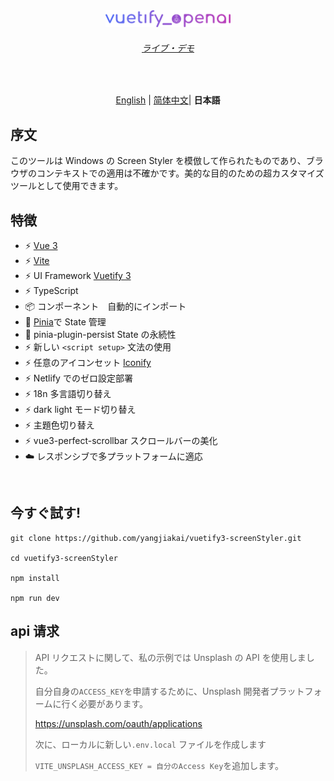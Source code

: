 <p align='center' style="margin-top:80px">
  <img src='/src/assets/logo.svg' alt='Vitesse - Opinionated Vite Starter Template' width='200'/>
</p>

<h6 align='center'>
<a href="https://styler.vuetify3.com">ライブ・デモ</a>
</h6>

<br>

<p align='center'>
<a href="https://github.com/yangjiakai/vuetify3-screenStyler/blob/main/README.md">English</a> | <a href="https://github.com/yangjiakai/vuetify3-screenStyler/blob/main/README.zh-CN.md">简体中文</a>| <b >日本語</b>
</p>

## 序文

このツールは Windows の Screen Styler を模倣して作られたものであり、ブラウザのコンテキストでの適用は不確かです。美的な目的のための超カスタマイズツールとして使用できます。

## 特徴

- ⚡️ [Vue 3](https://github.com/vuejs/core)
- ⚡️ [Vite](https://github.com/vitejs/vite)
- ⚡️ UI Framework [Vuetify 3](https://next.vuetifyjs.com/en/)
- ⚡️ TypeScript
- 📦 コンポーネント　自動的にインポート
- 🍍 [Pinia](https://pinia.vuejs.org/)で State 管理
- 🍍 pinia-plugin-persist State の永続性
- ⚡️ 新しい `<script setup>` 文法の使用
- ⚡️ 任意のアイコンセット [Iconify](https://icon-sets.iconify.design/)
- ⚡️ Netlify でのゼロ設定部署
- ⚡️ 18n 多言語切り替え
- ⚡️ dark light モード切り替え
- ⚡️ 主題色切り替え
- ⚡️ vue3-perfect-scrollbar スクロールバーの美化
- ☁️ レスポンシブで多プラットフォームに適応

<br>

## 今すぐ試す!

```
git clone https://github.com/yangjiakai/vuetify3-screenStyler.git

cd vuetify3-screenStyler

npm install

npm run dev
```

## api 请求

> API リクエストに関して、私の示例では Unsplash の API を使用しました。
>
> 自分自身の`ACCESS_KEY`を申請するために、Unsplash 開発者プラットフォームに行く必要があります。
>
> https://unsplash.com/oauth/applications
>
> 次に、ローカルに新しい`.env.local` ファイルを作成します
>
> `VITE_UNSPLASH_ACCESS_KEY = 自分のAccess Key`を追加します。
